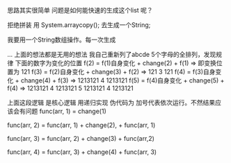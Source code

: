 
思路其实很简单
问题是如何能快速的生成这个list 呢？

拒绝拼装
用 System.arraycopy(); 去生成一个String;


我要用一个String数组操作。每一次生成

... 上面的想法都是无用的想法
我自己重新列了abcde 5个字母的全排列，发现规律 下面的数字为变化的位置
f(2) = f(1)自身变化 + change(2) + f(1) => 即变换位置为 121
f(3) = f(2)自身变化 + change(3) + f(2) => 121 3 121
f(4) = f(3)自身变化 + change(4) + f(3) => 1213121 4 1213121
f(5) = f(4)自身变化 + change(5) + f(4) => 1213121 4 1213121 5 1213121 4 1213121

上面这段逻辑 是核心逻辑 用递归实现 伪代码为 加号代表依次运行。不然结果应该会有问题
func(arr, 1)
= change(1)

func(arr, 2)
= func(arr, 1) + change(2), + func(arr, 1)

func(arr, 3)
= func(arr, 2) + change(3) + func(arr,2)

func(arr, 4)
= func(arr, 3) + change(4) + func(arr, 3)
